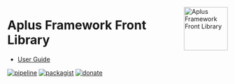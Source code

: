 <a href="https://gitlab.com/aplus-framework/libraries/front"><img src="https://gitlab.com/aplus-framework/libraries/front/-/raw/master/guide/image.png" alt="Aplus Framework Front Library" align="right" width="100"></a>

# Aplus Framework Front Library

- [User Guide](https://docs.aplus-framework.com/guides/libraries/front/index.html)

[![pipeline](https://gitlab.com/aplus-framework/libraries/front/badges/master/pipeline.svg)](https://gitlab.com/aplus-framework/libraries/front/-/pipelines?scope=branches)
[![packagist](https://img.shields.io/packagist/v/aplus/front)](https://packagist.org/packages/aplus/front)
[![donate](https://img.shields.io/badge/open--source-donate-magenta)](https://www.paypal.com/donate/?hosted_button_id=NGBNW5PY4VSJ4)
